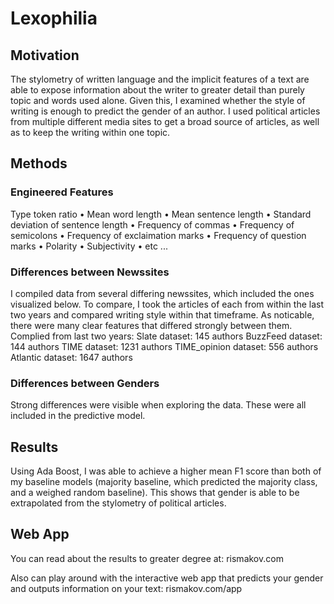 # Lexophilia 

## Motivation
The stylometry of written language and the implicit features of a text are able to expose information about the writer to greater detail than purely topic and words used alone. Given this, I examined whether the style of writing is enough to predict the gender of an author. I used political articles from multiple different media sites to get a broad source of articles, as well as to keep the writing within one topic.

## Methods

### Engineered Features
Type token ratio • Mean word length • Mean sentence length • Standard deviation of sentence length • Frequency of commas • Frequency of semicolons • Frequency of exclaimation marks • Frequency of question marks • Polarity • Subjectivity • etc ...

### Differences between Newssites
I compiled data from several differing newssites, which included the ones visualized below. To compare, I took the articles of each from within the last two years and compared writing style within that timeframe. As noticable, there were many clear features that differed strongly between them. Complied from last two years: Slate dataset: 145 authors BuzzFeed dataset: 144 authors TIME dataset: 1231 authors TIME_opinion dataset: 556 authors Atlantic dataset: 1647 authors

### Differences between Genders
Strong differences were visible when exploring the data. These were all included in the predictive model. 

## Results

Using Ada Boost, I was able to achieve a higher mean F1 score than both of my baseline models (majority baseline, which predicted the majority class, and a weighed random baseline). This shows that gender is able to be extrapolated from the stylometry of political articles.  

## Web App

You can read about the results to greater degree at: rismakov.com 

Also can play around with the interactive web app that predicts your gender and outputs information on your text: rismakov.com/app 


